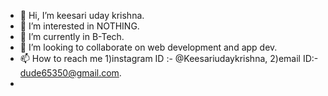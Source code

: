 - 👋 Hi, I’m keesari uday krishna.
- 👀 I’m interested in NOTHING.
- 🌱 I’m currently in B-Tech.
- 💞️ I’m looking to collaborate on web development and app dev.
- 📫 How to reach me 1)instagram ID :- @Keesariudaykrishna, 2)email ID:- dude65350@gmail.com.
- 

<!---
keesariudaykrishna/keesariudaykrishna is a ✨ special ✨ repository because its `README.md` (this file) appears on your GitHub profile.
You can click the Preview link to take a look at your changes.
--->
